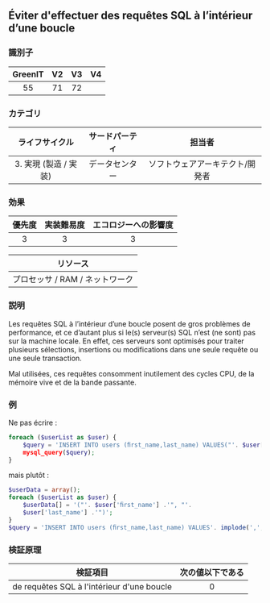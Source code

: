 ## Éviter d'effectuer des requêtes SQL à l’intérieur d’une boucle

### 識別子

| GreenIT |  V2  |  V3  |  V4  |
|:-------:|:----:|:----:|:----:|
|   55   |  71 | 72  |      |

### カテゴリ

| ライフサイクル |  サードパーティ  |  担当者  |
|:---------:|:----:|:----:|
| 3. 実現 (製造 / 実装) | データセンター | ソフトウェアアーキテクト/開発者 |

### 効果

| 優先度 |      実装難易度       |  エコロジーへの影響度    |
|:-------------------:|:-------------------------:|:---------------------:|
| 3 | 3 | 3 |

|リソース                                      |
|:----------------------------------------------------------:|
|   プロセッサ  / RAM / ネットワーク  |

### 説明

Les requêtes SQL à l’intérieur d’une boucle posent de gros problèmes de performance, et ce d’autant plus si le(s) serveur(s) SQL n’est (ne sont) pas sur la machine locale. En effet, ces serveurs sont optimisés pour traiter plusieurs sélections, insertions ou modifications dans une seule requête ou une seule transaction.

Mal utilisées, ces requêtes consomment inutilement des cycles CPU, de la mémoire vive et de la bande passante.

### 例

Ne pas écrire :
```php
foreach ($userList as $user) {
    $query = 'INSERT INTO users (ﬁrst_name,last_name) VALUES("'. $user['ﬁrst_name'] .'", "'. $user['last_ name'] .'")';
    mysql_query($query);
}
```
mais plutôt :
```php
$userData = array();
foreach ($userList as $user) {
    $userData[] = '("'. $user['ﬁrst_name'] .'", "'.
    $user['last_name'] .'")';
}
$query = 'INSERT INTO users (ﬁrst_name,last_name) VALUES'. implode(',', $userData); mysql_query($query);
```

### 検証原理

| 検証項目     | 次の値以下である   |  
|-------------------|:-------------------------:|
| de requêtes SQL à l'intérieur d'une boucle  |  0 |
